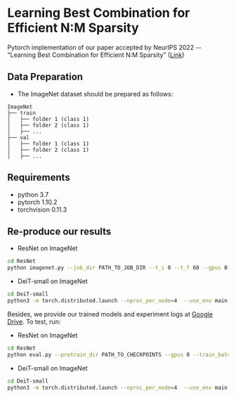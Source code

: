 # Learning Best Combination for Efficient N:M Sparsity

Pytorch implementation of our paper accepted by NeurIPS 2022 -- "Learning Best Combination for Efficient N:M Sparsity" ([Link](https://arxiv.org/abs/2206.06662))
## Data Preparation

- The ImageNet dataset should be prepared as follows:

```text
ImageNet
├── train
│   ├── folder 1 (class 1)
│   ├── folder 2 (class 1)
│   ├── ...
├── val
│   ├── folder 1 (class 1)
│   ├── folder 2 (class 1)
│   ├── ...
```

## Requirements

- python 3.7
- pytorch 1.10.2
- torchvision 0.11.3

## Re-produce our results

- ResNet on ImageNet

```bash
cd ResNet
python imagenet.py --job_dir PATH_TO_JOB_DIR --t_i 0 --t_f 60 --gpus 0 1 2 3 --train_batch_size 256 --eval_batch_size 256 --lr 0.1 --label-smoothing 0.1 --N 2 --M 4 --data_path PATH_TO_DATASETS
```

- DeiT-small on ImageNet

```bash
cd DeiT-small
python3 -m torch.distributed.launch --nproc_per_node=4  --use_env main.py --model vit_deit_small_patch16_224 --batch-size 256 --data-path PATH_TO_DATASETS --output_dir PATH_TO_JOB_DIR
```

Besides, we provide our trained models and experiment logs at [Google Drive](https://drive.google.com/drive/folders/1PYuZUgeI9Mz7yfeD3lartUcZF7Zo4u6-?usp=sharing). To test, run:

- ResNet on ImageNet

```bash
cd ResNet
python eval.py --pretrain_dir PATH_TO_CHECKPOINTS --gpus 0 --train_batch_size 256 --eval_batch_size 256  --label-smoothing 0.1 --N 2 --M 4 --data_path PATH_TO_DATASETS
```

- DeiT-small on ImageNet

```bash
cd DeiT-small
python3 -m torch.distributed.launch --nproc_per_node=4  --use_env main.py --model vit_deit_small_patch16_224 --batch-size 256 --data-path PATH_TO_DATASETS --output_dir PATH_TO_JOB_DIR --resume PATH_TO_CHECKPOINTS --eval
```

